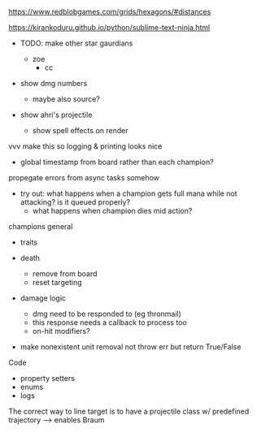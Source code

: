 https://www.redblobgames.com/grids/hexagons/#distances

https://kirankoduru.github.io/python/sublime-text-ninja.html


- TODO: make other star gaurdians
  - zoe
    - cc



- show dmg numbers
  - maybe also source?
- show ahri's projectile
  - show spell effects on render


vvv make this so logging & printing looks nice
- global timestamp from board rather than each champion?


propegate errors from async tasks somehow

- try out: what happens when a champion gets full mana while not attacking? is it queued properly?
  - what happens when champion dies mid action?




champions general
- traits
- death
  - remove from board
  - reset targeting
- damage logic
  - dmg need to be responded to (eg thronmail)
  - this response needs a callback to process too
  - on-hit modifiers?

- make nonexistent unit removal not throw err but return True/False


Code
- property setters
- enums
- logs


The correct way to line target is to have a projectile class w/ predefined trajectory --> enables Braum
